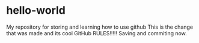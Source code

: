 # hello-world
My repository for storing and learning how to use github
This is the change that was made and its cool
GitHub RULES!!!!!
Saving and commiting now.

